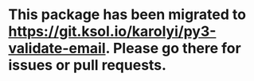 # This package has been migrated to https://git.ksol.io/karolyi/py3-validate-email. Please go there for issues or pull requests.
